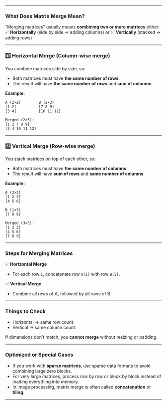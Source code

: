  
---

### **What Does Matrix Merge Mean?**

“Merging matrices” usually means **combining two or more matrices** either:
✅ **Horizontally** (side by side → adding columns)
or
✅ **Vertically** (stacked → adding rows)

---

### **1️⃣ Horizontal Merge (Column-wise merge)**

You combine matrices side by side, so:

* Both matrices must have **the same number of rows**.
* The result will have **the same number of rows** and **sum of columns**.

**Example:**

```
A (2×2)        B (2×3)
[1 2]          [7 8 9]
[3 4]          [10 11 12]

Merged (2×5):
[1 2 7 8 9]
[3 4 10 11 12]
```

---

### **2️⃣ Vertical Merge (Row-wise merge)**

You stack matrices on top of each other, so:

* Both matrices must have **the same number of columns**.
* The result will have **sum of rows** and **same number of columns**.

**Example:**

```
A (2×3)
[1 2 3]
[4 5 6]

B (1×3)
[7 8 9]

Merged (3×3):
[1 2 3]
[4 5 6]
[7 8 9]
```

---

### **Steps for Merging Matrices**

✅ **Horizontal Merge**

* For each row `i`, concatenate row `A[i]` with row `B[i]`.

✅ **Vertical Merge**

* Combine all rows of A, followed by all rows of B.

---

### **Things to Check**

* Horizontal → same row count.
* Vertical → same column count.

If dimensions don’t match, you **cannot merge** without resizing or padding.

---

### **Optimized or Special Cases**

* If you work with **sparse matrices**, use sparse data formats to avoid combining large zero blocks.
* For very large matrices, process row by row or block by block instead of loading everything into memory.
* In image processing, matrix merge is often called **concatenation** or **tiling**.

---

 
